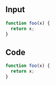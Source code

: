 
## Input

```javascript
function foo(x) {
  return x;
}

```

## Code

```javascript
function foo(x) {
  return x;
}

```
      